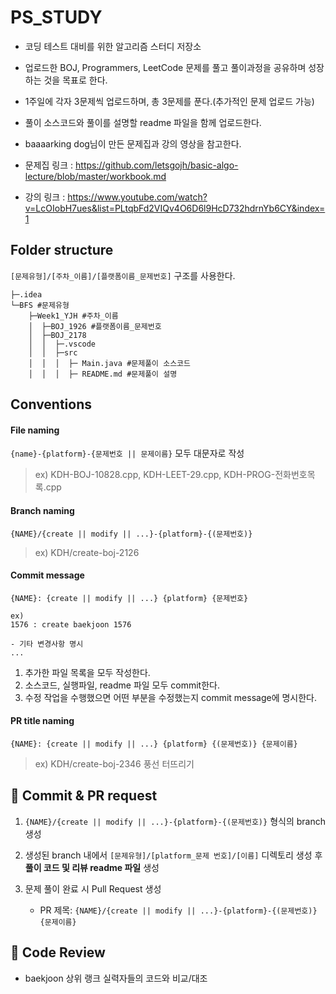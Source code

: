 # PS_STUDY
- 코딩 테스트 대비를 위한 알고리즘 스터디 저장소
- 업로드한 BOJ, Programmers, LeetCode 문제를 풀고 풀이과정을 공유하며 성장하는 것을 목표로 한다.
- 1주일에 각자 3문제씩 업로드하며, 총 3문제를 푼다.(추가적인 문제 업로드 가능)
- 풀이 소스코드와 풀이를 설명할 readme 파일을 함께 업로드한다.
- baaaarking dog님이 만든 문제집과 강의 영상을 참고한다.

- 문제집 링크 : https://github.com/letsgojh/basic-algo-lecture/blob/master/workbook.md

- 강의 링크 : https://www.youtube.com/watch?v=LcOIobH7ues&list=PLtqbFd2VIQv4O6D6l9HcD732hdrnYb6CY&index=1


## Folder structure

`[문제유형]/[주차_이름]/[플랫폼이름_문제번호]` 구조를 사용한다.

```
├─.idea
└─BFS #문제유형
    ├─Week1_YJH #주차_이름
    │  ├─BOJ_1926 #플랫폼이름_문제번호
    │  ├─BOJ_2178
    │  │  ├─.vscode
    │  │  ├─src
    │  │  │  ├─ Main.java #문제풀이 소스코드
    │  │  │  ├─ README.md #문제풀이 설명

```


## Conventions

#### File naming
`{name}-{platform}-{문제번호 || 문제이름}`
모두 대문자로 작성
  > ex) KDH-BOJ-10828.cpp, KDH-LEET-29.cpp, KDH-PROG-전화번호목록.cpp

#### Branch naming
`{NAME}/{create || modify || ...}-{platform}-{(문제번호)}`
  > ex) KDH/create-boj-2126

#### Commit message
```
{NAME}: {create || modify || ...} {platform} {문제번호}

ex) 
1576 : create baekjoon 1576

- 기타 변경사항 명시
...
```

1. 추가한 파일 목록을 모두 작성한다.
2. 소스코드, 실행파일, readme 파일 모두 commit한다.
3. 수정 작업을 수행했으면 어떤 부분을 수정했는지 commit message에 명시한다.

#### PR title naming
`{NAME}: {create || modify || ...} {platform} {(문제번호)} {문제이름}`
  > ex) KDH/create-boj-2346 풍선 터뜨리기

## 💪 Commit & PR request

1. `{NAME}/{create || modify || ...}-{platform}-{(문제번호)}` 형식의 branch 생성
   
2. 생성된 branch 내에서 `[문제유형]/[platform_문제 번호]/[이름]` 디렉토리 생성 후 **풀이 코드 및 리뷰 readme 파일** 생성

3. 문제 풀이 완료 시 Pull Request 생성
   - PR 제목: `{NAME}/{create || modify || ...}-{platform}-{(문제번호)} {문제이름}`


## 📖 Code Review

- baekjoon 상위 랭크 실력자들의 코드와 비교/대조